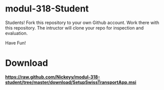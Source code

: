 # modul-318-Student

Students!
Fork this repository to your own Github account. Work there with this repository. The intructor will clone your repo for inspection and evaluation.

Have Fun!

# Download

**https://raw.github.com/Nickeyy/modul-318-student/tree/master/download/SetupSwissTransportApp.msi**

